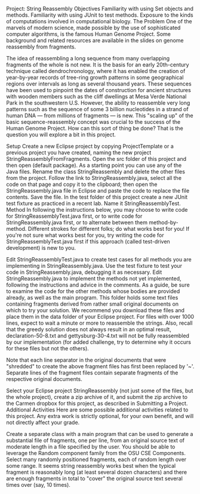 Project: String Reassembly
Objectives
Familiarity with using Set objects and methods.
Familiarity with using JUnit to test methods.
Exposure to the kinds of computations involved in computational biology.
The Problem
One of the marvels of modern science, made possible by the use of sophisticated computer algorithms, is the famous Human Genome Project. Some background and related resources are available in the slides on genome reassembly from fragments.

The idea of reassembling a long sequence from many overlapping fragments of the whole is not new. It is the basis for an early 20th-century technique called dendrochronology, where it has enabled the creation of year-by-year records of tree-ring growth patterns in some geographical regions over intervals as long as several thousand years. These sequences have been used to pinpoint the dates of construction for ancient structures with wooden members such as the cliff dwellings at Mesa Verde National Park in the southwestern U.S. However, the ability to reassemble very long patterns such as the sequence of some 3 billion nucleotides in a strand of human DNA — from millions of fragments — is new. This "scaling up" of the basic sequence-reassembly concept was crucial to the success of the Human Genome Project. How can this sort of thing be done? That is the question you will explore a bit in this project.

Setup
Create a new Eclipse project by copying ProjectTemplate or a previous project you have created, naming the new project StringReassemblyFromFragments.
Open the src folder of this project and then open (default package). As a starting point you can use any of the Java files. Rename the class StringReassembly and delete the other files from the project.
Follow the link to StringReassembly.java, select all the code on that page and copy it to the clipboard; then open the StringReassembly.java file in Eclipse and paste the code to replace the file contents. Save the file.
In the test folder of this project create a new JUnit test fixture as practiced in a recent lab. Name it StringReassemblyTest.
Method
In following the instructions below, you may choose to write code for StringReassemblyTest.java first, or to write code for StringReassembly.java first, or to alternate between them method-by-method. Different strokes for different folks; do what works best for you! If you're not sure what works best for you, try writing the code for StringReassemblyTest.java first if this approach (called test-driven development) is new to you.

Edit StringReassemblyTest.java to create test cases for all methods you are implementing in StringReassembly.java. Use the test fixture to test your code in StringReassembly.java, debugging it as necessary.
Edit StringReassembly.java to implement the methods not yet implemented, following the instructions and advice in the comments. As a guide, be sure to examine the code for the other methods whose bodies are provided already, as well as the main program. This folder holds some text files containing fragments derived from rather small original documents on which to try your solution. We recommend you download these files and place them in the data folder of your Eclipse project. For files with over 1000 lines, expect to wait a minute or more to reassemble the strings. Also, recall that the greedy solution does not always result in an optimal result, declaration-50-8.txt and gettysburg-30-4.txt will not be fully reassembled by our implementation (for added challenge, try to determine why it occurs for these files but not the others).

Note that each line separator in the original documents that were "shredded" to create the above fragment files has first been replaced by '~'. Separate lines of the fragment files contain separate fragments of the respective original documents.

Select your Eclipse project StringReassembly (not just some of the files, but the whole project), create a zip archive of it, and submit the zip archive to the Carmen dropbox for this project, as described in Submitting a Project.
Additional Activities
Here are some possible additional activities related to this project. Any extra work is strictly optional, for your own benefit, and will not directly affect your grade.

Create a separate class with a main program that can be used to generate a substantial file of fragments, one per line, from an original source text of moderate length in a file specified by the user. You should be able to leverage the Random component family from the OSU CSE Components. Select many randomly positioned fragments, each of random length over some range. It seems string reassembly works best when the typical fragment is reasonably long (at least several dozen characters) and there are enough fragments in total to "cover" the original source text several times over (say, 10 times).
